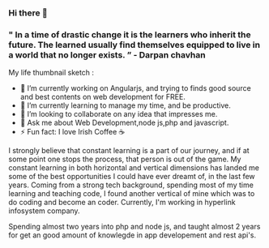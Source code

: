 ### Hi there 👋

<!--
**daps10/daps10** is a ✨ _special_ ✨ repository because its `README.md` (this file) appears on your GitHub profile.
-->
### " In a time of drastic change it is the learners who inherit the future. The learned usually find themselves equipped to live in a world that no longer exists. ” - Darpan chavhan

My life thumbnail sketch :

- 🔭 I’m currently working on Angularjs, and trying to finds good source and best contents on web development for FREE.
- 🌱 I’m currently learning to manage my time, and be productive.
- 👯 I’m looking to collaborate on any idea that impresses me.
- 💬 Ask me about Web Development,node js,php and javascript.
- ⚡ Fun fact: I love Irish Coffee ☕

I strongly believe that constant learning is a part of our journey, and if at some point one stops the process, that person is out of the game. My constant learning in both horizontal and vertical dimensions has landed me some of the best opportunities I could have ever dreamt of, in the last few years. Coming from a strong tech background, spending most of my time learning and teaching code, I found another vertical of mine which was to do coding and become an coder. Currently, I'm working in hyperlink infosystem company.

Spending almost two years into php and node js, and taught almost 2 years for get an good amount of knowlegde in app developement and rest api's.

